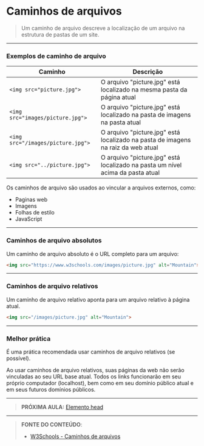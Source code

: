 # Caminhos de arquivos

> Um caminho de arquivo descreve a localização de um arquivo na estrutura de pastas de um site.

---

### Exemplos de caminho de arquivo

| Caminho                           | Descrição                                                    |
| --------------------------------- | ------------------------------------------------------------ |
| `<img src="picture.jpg">`         | O arquivo "picture.jpg" está localizado na mesma pasta da página atual |
| `<img src="images/picture.jpg">`  | O arquivo "picture.jpg" está localizado na pasta de imagens na pasta atual |
| `<img src="/images/picture.jpg">` | O arquivo "picture.jpg" está localizado na pasta de imagens na raiz da web atual |
| `<img src="../picture.jpg">`      | O arquivo "picture.jpg" está localizado na pasta um nível acima da pasta atual |

Os caminhos de arquivo são usados ao vincular a arquivos externos, como:

- Paginas web
- Imagens
- Folhas de estilo
- JavaScript

---

### Caminhos de arquivo absolutos

Um caminho de arquivo absoluto é o URL completo para um arquivo:

```` html
<img src="https://www.w3schools.com/images/picture.jpg" alt="Mountain">
````

---

### Caminhos de arquivo relativos

Um caminho de arquivo relativo aponta para um arquivo relativo à página atual.

```` html
<img src="/images/picture.jpg" alt="Mountain">
````

---

### Melhor prática

É uma prática recomendada usar caminhos de arquivo relativos (se possível).

Ao usar caminhos de arquivo relativos, suas páginas da web não serão vinculadas ao seu URL base atual. Todos os links funcionarão em seu próprio computador (localhost), bem como em seu domínio público atual e em seus futuros domínios públicos.

---

> **PRÓXIMA AULA:** [Elemento head](../2.12-elemento-head)

***


> **FONTE DO CONTEÚDO**:
>
> - [W3Schools - Caminhos de arquivos](https://www.w3schools.com/html/html_filepaths.asp)


